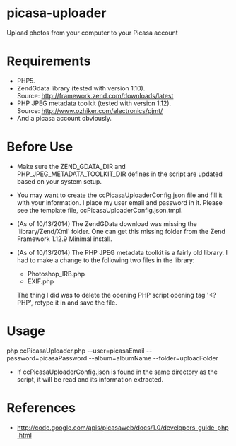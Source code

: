 picasa-uploader
===============
Upload photos from your computer to your Picasa account


Requirements
===============
* PHP5.
* ZendGdata library (tested with version 1.10).  
  Source: http://framework.zend.com/downloads/latest
* PHP JPEG metadata toolkit (tested with version 1.12).  
  Source: http://www.ozhiker.com/electronics/pjmt/
* And a picasa account obviously.


Before Use
===============
* Make sure the ZEND_GDATA_DIR and PHP_JPEG_METADATA_TOOLKIT_DIR defines
  in the script are updated based on your system setup.
* You may want to create the ccPicasaUploaderConfig.json file and fill it with
  your information.  I place my user email and password in it. Please see the
  template file, ccPicasaUploaderConfig.json.tmpl.
* (As of 10/13/2014) The ZendGData download was missing the 'library/Zend/Xml'
  folder.  One can get this missing folder from the Zend Framework 1.12.9
  Minimal install.
* (As of 10/13/2014) The PHP JPEG metadata toolkit is a fairly old library.
  I had to make a change to the following two files in the library:
  - Photoshop_IRB.php
  - EXIF.php

  The thing I did was to delete the opening PHP script opening tag '<?PHP',
  retype it in and save the file.


Usage
===============
php ccPicasaUploader.php
	--user=picasaEmail
	--password=picasaPassword
	--album=albumName
	--folder=uploadFolder

* If ccPicasaUploaderConfig.json is found in the same directory as the script,
  it will be read and its information extracted.


References
===============
* http://code.google.com/apis/picasaweb/docs/1.0/developers_guide_php.html